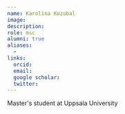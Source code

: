 ```yaml
---
name: Karolina Kozubal
image: 
description:
role: msc
alumni: true
aliases:
  - 
links:
  orcid: 
  email: 
  google scholar: 
  twitter: 
---
```

Master's student at Uppsala University